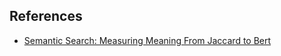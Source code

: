 ## References
- [Semantic Search: Measuring Meaning From Jaccard to Bert](https://www.pinecone.io/learn/semantic-search/)